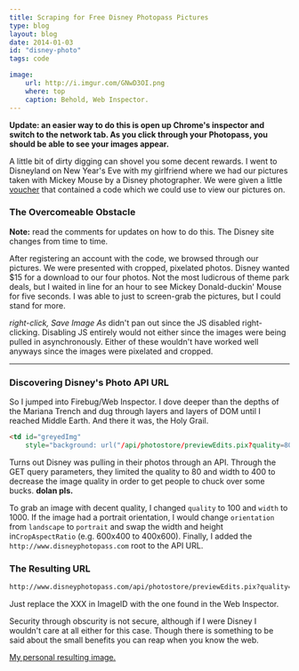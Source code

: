 ```yaml
---
title: Scraping for Free Disney Photopass Pictures
type: blog
layout: blog
date: 2014-01-03
id: "disney-photo"
tags: code

image:
    url: http://i.imgur.com/GNwD3OI.png
    where: top
    caption: Behold, Web Inspector.
---
```


**Update: an easier way to do this is open up Chrome's inspector and switch to
the network tab. As you click through your Photopass, you should be able to see
your images appear.**

A little bit of dirty digging can shovel you some decent rewards. I went to
Disneyland on New Year's Eve with my girlfriend where we had our pictures taken
with Mickey Mouse by a Disney photographer. We were given a little
[voucher](http://i.imgur.com/PpXwGfR.jpg) that contained a code which we could
use to view our pictures on.

### The Overcomeable Obstacle

**Note:** read the comments for updates on how to do this. The Disney site
changes from time to time.

After registering an account with the code, we browsed through our pictures. We
were presented with cropped, pixelated photos. Disney wanted $15 for a download
to our four photos. Not the most ludicrous of theme park deals, but I waited in
line for an hour to see Mickey Donald-duckin' Mouse for five seconds. I was
able to just to screen-grab the pictures, but I could stand for more.

*right-click, Save Image As* didn't pan out since the JS disabled
right-clicking. Disabling JS entirely would not either since the images were
being pulled in asynchronously. Either of these wouldn't have worked well
anyways since the images were pixelated and cropped.

---

### Discovering Disney's Photo API URL

So I jumped into Firebug/Web Inspector. I dove deeper than the depths of the
Mariana Trench and dug through layers and layers of DOM until I reached Middle
Earth. And there it was, the Holy Grail.

```html
<td id="greyedImg"
    style="background: url("/api/photostore/previewEdits.pix?quality=80&ImageId=<XXX>...&cropAspectRatio=4x6...&Orientation=Landscape...&width=400");"...>
```

Turns out Disney was pulling in their photos through an API. Through the GET
query parameters, they limited the quality to 80 and width to 400 to decrease
the image quality in order to get people to chuck over some bucks. **dolan pls.**

To grab an image with decent quality, I changed ```quality``` to 100 and
```width``` to 1000. If the image had a portrait orientation, I would change
```orientation``` from ```landscape``` to ```portrait``` and swap the width and
height in```CropAspectRatio``` (e.g. 600x400 to 400x600). Finally, I added the
```http://www.disneyphotopass.com``` root to the API URL.

### The Resulting URL

```html
http://www.disneyphotopass.com/api/photostore/previewEdits.pix?quality=100&ImageId=XXX&cropX=0.0025&cropY=0&cropWidth=0.995&cropOrientation=Landscape&cropAspectRatio=4x6&overlayAssetId=null&width=1000&Rotation=None&BlackAndWhite=false*
```

Just replace the XXX in ImageID with the one found in the Web Inspector.

Security through obscurity is not secure, although if I were Disney I wouldn't
care at all either for this case. Though there is something to be said about
the small benefits you can reap when you know the web.


[My personal resulting image.](http://i.imgur.com/SkCHQIA.jpg)
